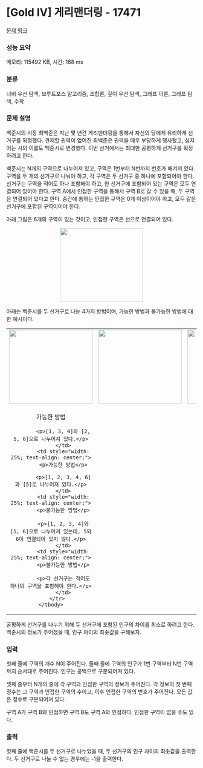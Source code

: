 # [Gold IV] 게리맨더링 - 17471 

[문제 링크](https://www.acmicpc.net/problem/17471) 

### 성능 요약

메모리: 115492 KB, 시간: 168 ms

### 분류

너비 우선 탐색, 브루트포스 알고리즘, 조합론, 깊이 우선 탐색, 그래프 이론, 그래프 탐색, 수학

### 문제 설명

<p>백준시의 시장 최백준은 지난 몇 년간 게리맨더링을 통해서 자신의 당에게 유리하게 선거구를 획정했다. 견제할 권력이 없어진 최백준은 권력을 매우 부당하게 행사했고, 심지어는 시의 이름도 백준시로 변경했다. 이번 선거에서는 최대한 공평하게 선거구를 획정하려고 한다.</p>

<p>백준시는 N개의 구역으로 나누어져 있고, 구역은 1번부터 N번까지 번호가 매겨져 있다. 구역을 두 개의 선거구로 나눠야 하고, 각 구역은 두 선거구 중 하나에 포함되어야 한다. 선거구는 구역을 적어도 하나 포함해야 하고, 한 선거구에 포함되어 있는 구역은 모두 연결되어 있어야 한다. 구역 A에서 인접한 구역을 통해서 구역 B로 갈 수 있을 때, 두 구역은 연결되어 있다고 한다. 중간에 통하는 인접한 구역은 0개 이상이어야 하고, 모두 같은 선거구에 포함된 구역이어야 한다.</p>

<p>아래 그림은 6개의 구역이 있는 것이고, 인접한 구역은 선으로 연결되어 있다.</p>

<p style="text-align: center;"><img alt="" src="https://upload.acmicpc.net/08218f4c-2653-4861-a4c1-e7ce808f3a85/-/preview/" style="width: 220px; height: 195px;"></p>

<p>아래는 백준시를 두 선거구로 나눈 4가지 방법이며, 가능한 방법과 불가능한 방법에 대한 예시이다.</p>

<table class="table table-bordered" style="width: 100%;">
	<tbody>
		<tr>
			<td style="width: 25%; text-align: center;"><img alt="" src="https://upload.acmicpc.net/b82fcf21-6f4c-4797-bda6-215e14099d19/-/preview/" style="width: 220px; height: 195px;"></td>
			<td style="width: 25%; text-align: center;"><img alt="" src="https://upload.acmicpc.net/32947e26-4ec4-4b20-99f1-106d8386683d/-/preview/" style="width: 220px; height: 195px;"></td>
			<td style="width: 25%; text-align: center;"><img alt="" src="https://upload.acmicpc.net/f5dd6143-c013-46d3-ba4c-dadc48bdf5bc/-/preview/" style="width: 220px; height: 195px;"></td>
			<td style="width: 25%; text-align: center;"><img alt="" src="https://upload.acmicpc.net/548b1153-84de-4b85-9697-2561b019a02b/-/preview/" style="width: 220px; height: 195px;"></td>
		</tr>
		<tr>
			<td style="width: 25%; text-align: center;">
			<p>가능한 방법</p>

			<p>[1, 3, 4]와 [2, 5, 6]으로 나누어져 있다.</p>
			</td>
			<td style="width: 25%; text-align: center;">
			<p>가능한 방법</p>

			<p>[1, 2, 3, 4, 6]과 [5]로 나누어져 있다.</p>
			</td>
			<td style="width: 25%; text-align: center;">
			<p>불가능한 방법</p>

			<p>[1, 2, 3, 4]와 [5, 6]으로 나누어져 있는데, 5와 6이 연결되어 있지 않다.</p>
			</td>
			<td style="width: 25%; text-align: center;">
			<p>불가능한 방법</p>

			<p>각 선거구는 적어도 하나의 구역을 포함해야 한다.</p>
			</td>
		</tr>
	</tbody>
</table>

<p>공평하게 선거구를 나누기 위해 두 선거구에 포함된 인구의 차이를 최소로 하려고 한다. 백준시의 정보가 주어졌을 때, 인구 차이의 최솟값을 구해보자.</p>

### 입력 

 <p>첫째 줄에 구역의 개수 N이 주어진다. 둘째 줄에 구역의 인구가 1번 구역부터 N번 구역까지 순서대로 주어진다. 인구는 공백으로 구분되어져 있다.</p>

<p>셋째 줄부터 N개의 줄에 각 구역과 인접한 구역의 정보가 주어진다. 각 정보의 첫 번째 정수는 그 구역과 인접한 구역의 수이고, 이후 인접한 구역의 번호가 주어진다. 모든 값은 정수로 구분되어져 있다.</p>

<p>구역 A가 구역 B와 인접하면 구역 B도 구역 A와 인접하다. 인접한 구역이 없을 수도 있다.</p>

### 출력 

 <p>첫째 줄에 백준시를 두 선거구로 나누었을 때, 두 선거구의 인구 차이의 최솟값을 출력한다. 두 선거구로 나눌 수 없는 경우에는 -1을 출력한다.</p>


